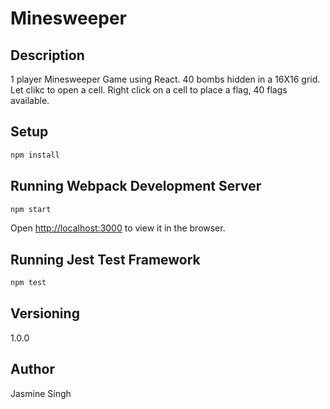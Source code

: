 # Minesweeper

## Description

1 player Minesweeper Game using React. 40 bombs hidden in a 16X16 grid. Let clikc to open a cell. Right click on a cell to place a flag, 40 flags available.

## Setup

```sh
npm install
```

## Running Webpack Development Server

```sh
npm start
```

Open [http://localhost:3000](http://localhost:3000) to view it in the browser.

## Running Jest Test Framework

```sh
npm test
```

## Versioning

1.0.0

## Author

Jasmine Singh

